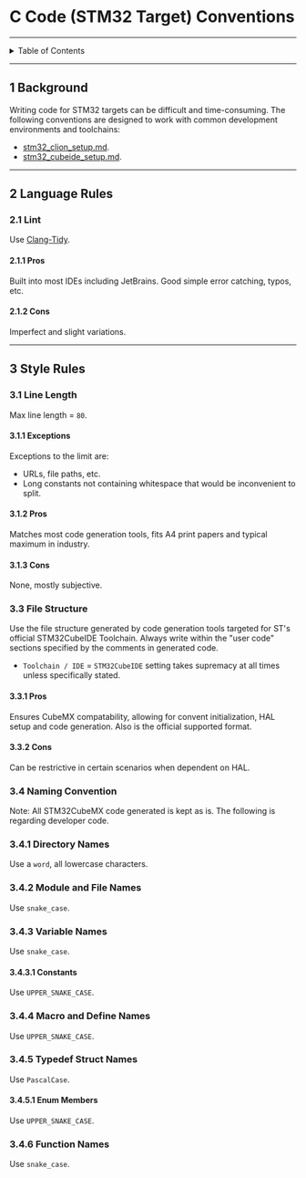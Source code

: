 # C Code (STM32 Target) Conventions

---

<details markdown="1">
  <summary>Table of Contents</summary>

- [1 Background](#1-background)
- [2 Language Rules](#2-language-rules)
    - [2.1 Lint](#21-lint)
        - [2.1.1 Pros](#211-pros)
        - [2.1.2 Cons](#212-cons)
- [3 Style Rules](#3-style-rules)
    - [3.1 Line Length](#31-line-length)
        - [3.1.1 Exceptions](#311-exceptions)
        - [3.1.2 Pros](#312-pros)
        - [3.1.3 Cons](#313-cons)
    - [3.3 File Structure](#33-file-structure)
        - [3.3.1 Pros](#331-pros)
        - [3.3.2 Cons](#332-cons)
    - [3.4 Naming Convention](#34-naming-convention)
        - [3.4.1 Directory Names](#341-directory-names)
        - [3.4.2 Module and File Names](#342-module-and-file-names)
        - [3.4.3 Variable Names](#343-variable-names)
            - [3.4.3.1 Constants](#3431-constants)
        - [3.4.4 Macro and Define Names](#344-macro-and-define-names)
        - [3.4.5 Typedef Struct Names](#345-typedef-struct-names)
            - [3.4.5.1 Enum Members](#3451-enum-members)
        - [3.4.6 Function Names](#346-function-names)

</details>

---

## 1 Background

Writing code for STM32 targets can be difficult and time-consuming. The
following conventions are designed to work with common development environments
and toolchains:

- [stm32_clion_setup.md](../devenvs/stm32_clion_setup.md).
- [stm32_cubeide_setup.md](../devenvs/stm32_cubeide_setup.md).

---

## 2 Language Rules

### 2.1 Lint

Use [Clang-Tidy](https://clang.llvm.org/extra/clang-tidy/).

#### 2.1.1 Pros

Built into most IDEs including JetBrains. Good simple error catching, typos,
etc.

#### 2.1.2 Cons

Imperfect and slight variations.

---

## 3 Style Rules

### 3.1 Line Length

Max line length = `80`.

#### 3.1.1 Exceptions

Exceptions to the limit are:

- URLs, file paths, etc.
- Long constants not containing whitespace that would be inconvenient to split.

#### 3.1.2 Pros

Matches most code generation tools, fits A4 print papers and typical maximum in
industry.

#### 3.1.3 Cons

None, mostly subjective.

### 3.3 File Structure

Use the file structure generated by code generation tools targeted for ST's
official STM32CubeIDE Toolchain. Always write within the "user code" sections
specified by the comments in generated code.

- `Toolchain / IDE` = `STM32CubeIDE` setting takes supremacy at all times unless
  specifically stated.

#### 3.3.1 Pros

Ensures CubeMX compatability, allowing for convent initialization, HAL setup and
code generation. Also is the official supported format.

#### 3.3.2 Cons

Can be restrictive in certain scenarios when dependent on HAL.

### 3.4 Naming Convention

Note: All STM32CubeMX code generated is kept as is. The following is regarding
developer code.

### 3.4.1 Directory Names

Use a `word`, all lowercase characters.

### 3.4.2 Module and File Names

Use `snake_case`.

### 3.4.3 Variable Names

Use `snake_case`.

#### 3.4.3.1 Constants

Use `UPPER_SNAKE_CASE`.

### 3.4.4 Macro and Define Names

Use `UPPER_SNAKE_CASE`.

### 3.4.5 Typedef Struct Names

Use `PascalCase`.

#### 3.4.5.1 Enum Members

Use `UPPER_SNAKE_CASE`.

### 3.4.6 Function Names

Use `snake_case`.
